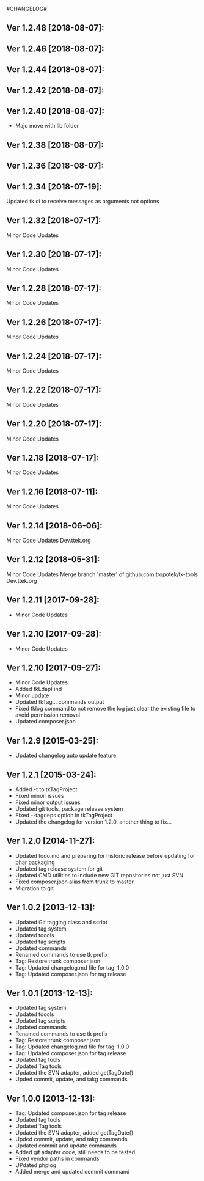 #CHANGELOG#

Ver 1.2.48 [2018-08-07]:
-------------------------------


Ver 1.2.46 [2018-08-07]:
-------------------------------


Ver 1.2.44 [2018-08-07]:
-------------------------------


Ver 1.2.42 [2018-08-07]:
-------------------------------


Ver 1.2.40 [2018-08-07]:
-------------------------------
  - Majo move with lib folder


Ver 1.2.38 [2018-08-07]:
-------------------------------


Ver 1.2.36 [2018-08-07]:
-------------------------------


Ver 1.2.34 [2018-07-19]:
-------------------------------
Updated tk ci to receive messages as arguments not options


Ver 1.2.32 [2018-07-17]:
-------------------------------
Minor Code Updates


Ver 1.2.30 [2018-07-17]:
-------------------------------
Minor Code Updates


Ver 1.2.28 [2018-07-17]:
-------------------------------
Minor Code Updates


Ver 1.2.26 [2018-07-17]:
-------------------------------
Minor Code Updates


Ver 1.2.24 [2018-07-17]:
-------------------------------
Minor Code Updates


Ver 1.2.22 [2018-07-17]:
-------------------------------
Minor Code Updates


Ver 1.2.20 [2018-07-17]:
-------------------------------
Minor Code Updates


Ver 1.2.18 [2018-07-17]:
-------------------------------
Minor Code Updates


Ver 1.2.16 [2018-07-11]:
-------------------------------
Minor Code Updates


Ver 1.2.14 [2018-06-06]:
-------------------------------
Minor Code Updates
Dev.ttek.org


Ver 1.2.12 [2018-05-31]:
-------------------------------
Minor Code Updates
Merge branch 'master' of github.com:tropotek/tk-tools
Dev.ttek.org


Ver 1.2.11 [2017-09-28]:
-------------------------------
 - Minor Code Updates


Ver 1.2.10 [2017-09-28]:
-------------------------------
 - Minor Code Updates


Ver 1.2.10 [2017-09-27]:
-------------------------------
 - Minor Code Updates
 - Added tkLdapFind
 - Minor update
 - Updated tkTag... commands output
 - Fixed tklog command to not remove the log just clear the existing file to avoid permission removal
 - Updated composer.json


Ver 1.2.9 [2015-03-25]:
-------------------------------
 - Updated changelog auto update feature


Ver 1.2.1 [2015-03-24]:
-------------------------------
 - Added -t to tkTagProject
 - Fixed minoir issues
 - Fixed minor output issues
 - Updated git tools, package release system
 - Fixed --tagdeps option in tkTagProject
 - Updated the changelog for version 1.2.0, another thing to fix...


Ver 1.2.0 [2014-11-27]:
----------------
 - Updated todo.md and preparing for historic release before updating for phar packaging
 - Updated tag release system for git
 - Updated CMD utilities to include new GIT repositories not just SVN
 - Fixed composer.json alias from trunk to master
 - Migration to git


Ver 1.0.2 [2013-12-13]:
----------------
 - Updated Git tagging class and script
 - Updated tag system
 - Updated toools
 - Updated tag scripts
 - Updated commands
 - Renamed commands to use tk prefix
 - Tag: Restore trunk composer.json
 - Tag: Updated changelog.md file for tag: 1.0.0
 - Tag: Updated composer.json for tag release


Ver 1.0.1 [2013-12-13]:
----------------
 - Updated tag system
 - Updated toools
 - Updated tag scripts
 - Updated commands
 - Renamed commands to use tk prefix
 - Tag: Restore trunk composer.json
 - Tag: Updated changelog.md file for tag: 1.0.0
 - Tag: Updated composer.json for tag release
 - Updated tag tools
 - Updated Tag tools
 - Updated the SVN adapter, added getTagDate()
 - Upded commit, update, and takg commands


Ver 1.0.0 [2013-12-13]:
----------------
 - Tag: Updated composer.json for tag release
 - Updated tag tools
 - Updated Tag tools
 - Updated the SVN adapter, added getTagDate()
 - Upded commit, update, and takg commands
 - Updated commit and update commands
 - Added git adapter code, still needs to be tested...
 - Fixed vendor paths in commands
 - UPdated phplog
 - Added merge and updated commit command

